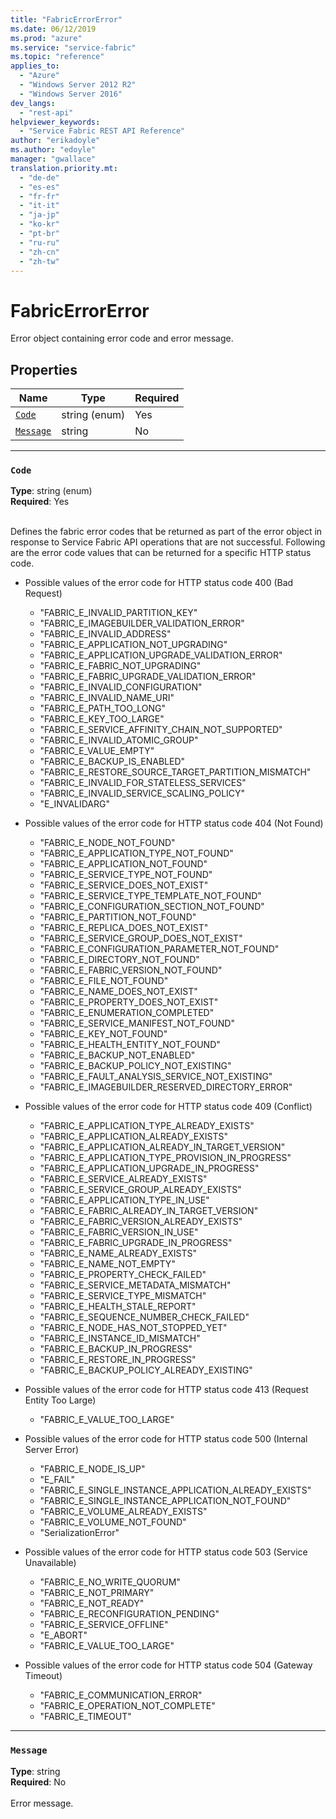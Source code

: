 ```yaml
---
title: "FabricErrorError"
ms.date: 06/12/2019
ms.prod: "azure"
ms.service: "service-fabric"
ms.topic: "reference"
applies_to: 
  - "Azure"
  - "Windows Server 2012 R2"
  - "Windows Server 2016"
dev_langs: 
  - "rest-api"
helpviewer_keywords: 
  - "Service Fabric REST API Reference"
author: "erikadoyle"
ms.author: "edoyle"
manager: "gwallace"
translation.priority.mt: 
  - "de-de"
  - "es-es"
  - "fr-fr"
  - "it-it"
  - "ja-jp"
  - "ko-kr"
  - "pt-br"
  - "ru-ru"
  - "zh-cn"
  - "zh-tw"
---
```

# FabricErrorError

Error object containing error code and error message.

## Properties
| Name | Type | Required |
| --- | --- | --- |
| [`Code`](#code) | string (enum) | Yes |
| [`Message`](#message) | string | No |

____
### `Code`
__Type__: string (enum) <br/>
__Required__: Yes<br/>
<br/>


Defines the fabric error codes that be returned as part of the error object in response to Service Fabric API operations that are not successful. Following are the error code values that can be returned for a specific HTTP status code.

  - Possible values of the error code for HTTP status code 400 (Bad Request)
    - "FABRIC_E_INVALID_PARTITION_KEY"
    - "FABRIC_E_IMAGEBUILDER_VALIDATION_ERROR"
    - "FABRIC_E_INVALID_ADDRESS"
    - "FABRIC_E_APPLICATION_NOT_UPGRADING"
    - "FABRIC_E_APPLICATION_UPGRADE_VALIDATION_ERROR"
    - "FABRIC_E_FABRIC_NOT_UPGRADING"
    - "FABRIC_E_FABRIC_UPGRADE_VALIDATION_ERROR"
    - "FABRIC_E_INVALID_CONFIGURATION"
    - "FABRIC_E_INVALID_NAME_URI"
    - "FABRIC_E_PATH_TOO_LONG"
    - "FABRIC_E_KEY_TOO_LARGE"
    - "FABRIC_E_SERVICE_AFFINITY_CHAIN_NOT_SUPPORTED"
    - "FABRIC_E_INVALID_ATOMIC_GROUP"
    - "FABRIC_E_VALUE_EMPTY"
    - "FABRIC_E_BACKUP_IS_ENABLED"
    - "FABRIC_E_RESTORE_SOURCE_TARGET_PARTITION_MISMATCH"
    - "FABRIC_E_INVALID_FOR_STATELESS_SERVICES"
    - "FABRIC_E_INVALID_SERVICE_SCALING_POLICY"
    - "E_INVALIDARG"

  - Possible values of the error code for HTTP status code 404 (Not Found)
    - "FABRIC_E_NODE_NOT_FOUND"
    - "FABRIC_E_APPLICATION_TYPE_NOT_FOUND"
    - "FABRIC_E_APPLICATION_NOT_FOUND"
    - "FABRIC_E_SERVICE_TYPE_NOT_FOUND"
    - "FABRIC_E_SERVICE_DOES_NOT_EXIST"
    - "FABRIC_E_SERVICE_TYPE_TEMPLATE_NOT_FOUND"
    - "FABRIC_E_CONFIGURATION_SECTION_NOT_FOUND"
    - "FABRIC_E_PARTITION_NOT_FOUND"
    - "FABRIC_E_REPLICA_DOES_NOT_EXIST"
    - "FABRIC_E_SERVICE_GROUP_DOES_NOT_EXIST"
    - "FABRIC_E_CONFIGURATION_PARAMETER_NOT_FOUND"
    - "FABRIC_E_DIRECTORY_NOT_FOUND"
    - "FABRIC_E_FABRIC_VERSION_NOT_FOUND"
    - "FABRIC_E_FILE_NOT_FOUND"
    - "FABRIC_E_NAME_DOES_NOT_EXIST"
    - "FABRIC_E_PROPERTY_DOES_NOT_EXIST"
    - "FABRIC_E_ENUMERATION_COMPLETED"
    - "FABRIC_E_SERVICE_MANIFEST_NOT_FOUND"
    - "FABRIC_E_KEY_NOT_FOUND"
    - "FABRIC_E_HEALTH_ENTITY_NOT_FOUND"
    - "FABRIC_E_BACKUP_NOT_ENABLED"
    - "FABRIC_E_BACKUP_POLICY_NOT_EXISTING"
    - "FABRIC_E_FAULT_ANALYSIS_SERVICE_NOT_EXISTING"
    - "FABRIC_E_IMAGEBUILDER_RESERVED_DIRECTORY_ERROR"

  - Possible values of the error code for HTTP status code 409 (Conflict)
    - "FABRIC_E_APPLICATION_TYPE_ALREADY_EXISTS"
    - "FABRIC_E_APPLICATION_ALREADY_EXISTS"
    - "FABRIC_E_APPLICATION_ALREADY_IN_TARGET_VERSION"
    - "FABRIC_E_APPLICATION_TYPE_PROVISION_IN_PROGRESS"
    - "FABRIC_E_APPLICATION_UPGRADE_IN_PROGRESS"
    - "FABRIC_E_SERVICE_ALREADY_EXISTS"
    - "FABRIC_E_SERVICE_GROUP_ALREADY_EXISTS"
    - "FABRIC_E_APPLICATION_TYPE_IN_USE"
    - "FABRIC_E_FABRIC_ALREADY_IN_TARGET_VERSION"
    - "FABRIC_E_FABRIC_VERSION_ALREADY_EXISTS"
    - "FABRIC_E_FABRIC_VERSION_IN_USE"
    - "FABRIC_E_FABRIC_UPGRADE_IN_PROGRESS"
    - "FABRIC_E_NAME_ALREADY_EXISTS"
    - "FABRIC_E_NAME_NOT_EMPTY"
    - "FABRIC_E_PROPERTY_CHECK_FAILED"
    - "FABRIC_E_SERVICE_METADATA_MISMATCH"
    - "FABRIC_E_SERVICE_TYPE_MISMATCH"
    - "FABRIC_E_HEALTH_STALE_REPORT"
    - "FABRIC_E_SEQUENCE_NUMBER_CHECK_FAILED"
    - "FABRIC_E_NODE_HAS_NOT_STOPPED_YET"
    - "FABRIC_E_INSTANCE_ID_MISMATCH"
    - "FABRIC_E_BACKUP_IN_PROGRESS"
    - "FABRIC_E_RESTORE_IN_PROGRESS"
    - "FABRIC_E_BACKUP_POLICY_ALREADY_EXISTING"

  - Possible values of the error code for HTTP status code 413 (Request Entity Too Large)
    - "FABRIC_E_VALUE_TOO_LARGE"

  - Possible values of the error code for HTTP status code 500 (Internal Server Error)
    - "FABRIC_E_NODE_IS_UP"
    - "E_FAIL"
    - "FABRIC_E_SINGLE_INSTANCE_APPLICATION_ALREADY_EXISTS"
    - "FABRIC_E_SINGLE_INSTANCE_APPLICATION_NOT_FOUND"
    - "FABRIC_E_VOLUME_ALREADY_EXISTS"
    - "FABRIC_E_VOLUME_NOT_FOUND"
    - "SerializationError"

  - Possible values of the error code for HTTP status code 503 (Service Unavailable)
    - "FABRIC_E_NO_WRITE_QUORUM"
    - "FABRIC_E_NOT_PRIMARY"
    - "FABRIC_E_NOT_READY"
    - "FABRIC_E_RECONFIGURATION_PENDING"
    - "FABRIC_E_SERVICE_OFFLINE"
    - "E_ABORT"
    - "FABRIC_E_VALUE_TOO_LARGE"

  - Possible values of the error code for HTTP status code 504 (Gateway Timeout)
    - "FABRIC_E_COMMUNICATION_ERROR"
    - "FABRIC_E_OPERATION_NOT_COMPLETE"
    - "FABRIC_E_TIMEOUT"



____
### `Message`
__Type__: string <br/>
__Required__: No<br/>
<br/>
Error message.
